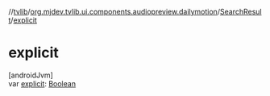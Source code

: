 //[tvlib](../../../index.md)/[org.mjdev.tvlib.ui.components.audiopreview.dailymotion](../index.md)/[SearchResult](index.md)/[explicit](explicit.md)

# explicit

[androidJvm]\
var [explicit](explicit.md): [Boolean](https://kotlinlang.org/api/latest/jvm/stdlib/kotlin/-boolean/index.html)
